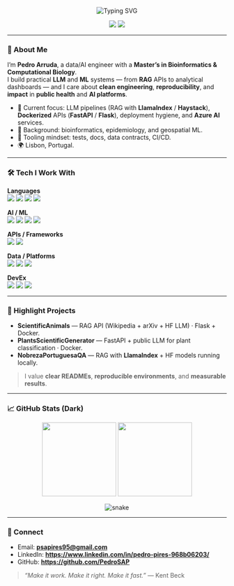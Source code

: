 <!--
-->

<p align="center">
  <img src="https://readme-typing-svg.demolab.com?font=Fira+Code&pause=1000&color=00E6FF&center=true&vCenter=true&width=600&lines=Hi%2C+I'm+Pedro+Arruda;AI+Engineer+%7C+Bioinformatics+MSc;Data%2FAI+in+Public+Health+and+GenAI" alt="Typing SVG" />
</p>

<div align="center">
  <img src="https://img.shields.io/badge/Theme-Dark-111111?style=for-the-badge&logo=github&logoColor=white" />
  <img src="https://img.shields.io/badge/Open%20to%20Work-Yes-0A0A0A?style=for-the-badge&logo=google-forms&logoColor=00e6ff" />
</div>

---

### 👋 About Me
I’m **Pedro Arruda**, a data/AI engineer with a **Master’s in Bioinformatics & Computational Biology**.  
I build practical **LLM** and **ML** systems — from **RAG** APIs to analytical dashboards — and I care about **clean engineering**, **reproducibility**, and **impact** in **public health** and **AI platforms**.

- 🔭 Current focus: LLM pipelines (RAG with **LlamaIndex** / **Haystack**), **Dockerized** APIs (**FastAPI** / **Flask**), deployment hygiene, and **Azure AI** services.
- 🧪 Background: bioinformatics, epidemiology, and geospatial ML.
- 🧰 Tooling mindset: tests, docs, data contracts, CI/CD.
- 🌍 Lisbon, Portugal.

---

### 🛠️ Tech I Work With
<div align="left">

**Languages**  
<img src="https://img.shields.io/badge/Python-111111?style=flat&logo=python" /> 
<img src="https://img.shields.io/badge/R-111111?style=flat&logo=r" />
<img src="https://img.shields.io/badge/SQL-111111?style=flat&logo=postgresql" />
<img src="https://img.shields.io/badge/Bash-111111?style=flat&logo=gnubash" />

**AI / ML**  
<img src="https://img.shields.io/badge/TensorFlow-111111?style=flat&logo=tensorflow" />
<img src="https://img.shields.io/badge/HuggingFace-111111?style=flat&logo=huggingface" />
<img src="https://img.shields.io/badge/LlamaIndex-111111?style=flat" />
<img src="https://img.shields.io/badge/Haystack-111111?style=flat" />

**APIs / Frameworks**  
<img src="https://img.shields.io/badge/FastAPI-111111?style=flat&logo=fastapi" />
<img src="https://img.shields.io/badge/Flask-111111?style=flat&logo=flask" />

**Data / Platforms**  
<img src="https://img.shields.io/badge/PostgreSQL-111111?style=flat&logo=postgresql" />
<img src="https://img.shields.io/badge/Power%20BI-111111?style=flat&logo=powerbi" />
<img src="https://img.shields.io/badge/Azure%20AI-111111?style=flat&logo=microsoftazure" />

**DevEx**  
<img src="https://img.shields.io/badge/Docker-111111?style=flat&logo=docker" />
<img src="https://img.shields.io/badge/Git-111111?style=flat&logo=git" />
<img src="https://img.shields.io/badge/GitHub%20Actions-111111?style=flat&logo=githubactions" />

</div>

---

### 🚀 Highlight Projects
- **ScientificAnimals** — RAG API (Wikipedia + arXiv + HF LLM) · Flask + Docker.  
- **PlantsScientificGenerator** — FastAPI + public LLM for plant classification · Docker.  
- **NobrezaPortuguesaQA** — RAG with **LlamaIndex** + HF models running locally.

> I value **clear READMEs**, **reproducible environments**, and **measurable results**.

---

### 📈 GitHub Stats (Dark)
<div align="center">
  <img height="170" src="https://github-readme-stats.vercel.app/api?username=PedroSAP&show_icons=true&theme=merko&hide_border=true" />
  <img height="170" src="https://github-readme-streak-stats.herokuapp.com/?user=PedroSAP&theme=merko&hide_border=true" />
</div>

<p align="center">
  <img alt="snake" src="https://raw.githubusercontent.com/PedroSAP/PedroSAP/output/github-contribution-grid-snake-dark.svg" />
</p>

---

### 🤝 Connect
- Email: **psapires95@gmail.com**  
- LinkedIn: **https://www.linkedin.com/in/pedro-pires-968b06203/**
- GitHub: **https://github.com/PedroSAP**

> *“Make it work. Make it right. Make it fast.”* — Kent Beck

